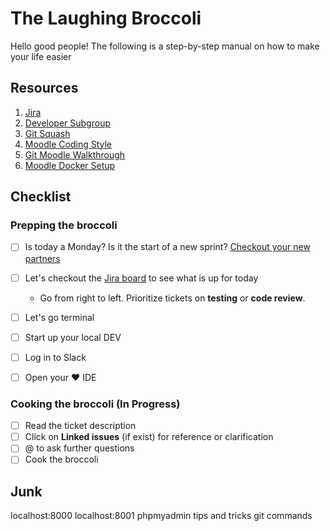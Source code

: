 # The Laughing Broccoli

Hello good people!
The following is a step-by-step manual on how to make your life easier

## Resources
1. [Jira](https://ucla-ccle.atlassian.net/secure/RapidBoard.jspa?rapidView=1&projectKey=CCLE)
2. [Developer Subgroup](https://ccle.ucla.edu/course/view/CCLE_Subgroups?section=2)
3. [Git Squash](http://gitready.com/advanced/2009/02/10/squashing-commits-with-rebase.html)
4. [Moodle Coding Style](https://docs.moodle.org/dev/Coding_style)
5. [Git Moodle Walkthrough](https://kb.ucla.edu/articles/ucla-git-walkthrough-for-moodle)
6. [Moodle Docker Setup](https://github.com/ccle/moodle-docker)

## Checklist

### Prepping the broccoli
- [ ] Is today a Monday? Is it the start of a new sprint? [Checkout your new partners](https://ccle.ucla.edu/mod/page/view.php?id=815435)
- [ ] Let's checkout the [Jira board](https://ucla-ccle.atlassian.net/secure/RapidBoard.jspa?rapidView=1&projectKey=CCLE) to see what is up for today
  - Go from right to left. Prioritize tickets on **testing** or **code review**.
- [ ] Let's go terminal
- [ ] Start up your local DEV
- [ ] Log in to Slack
- [ ] Open your :heart: IDE


### Cooking the broccoli (In Progress)
- [ ] Read the ticket description
- [ ] Click on **Linked issues** (if exist) for reference or clarification
- [ ] @<reporter> to ask further questions
- [ ] Cook the broccoli

## Junk
localhost:8000
localhost:8001 phpmyadmin
tips and tricks
git commands
